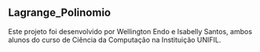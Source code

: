 ## Lagrange_Polinomio

Este projeto foi desenvolvido por Wellington Endo e Isabelly Santos, ambos alunos do curso de Ciência da Computação na Instituição UNIFIL.
